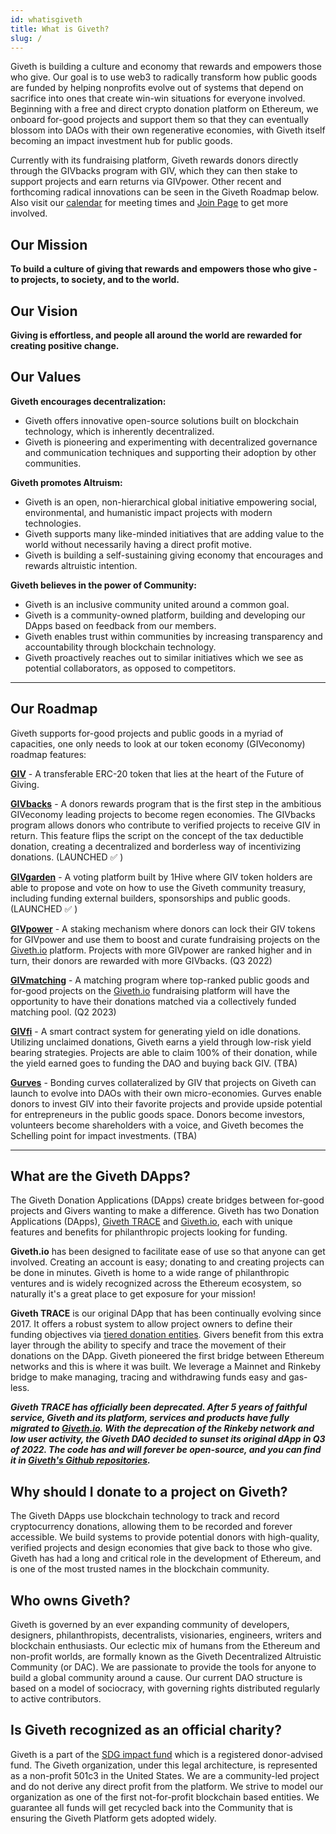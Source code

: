 ```yaml
---
id: whatisgiveth
title: What is Giveth?
slug: /
---
```



Giveth is building a culture and economy that rewards and empowers those who give. Our goal is to use web3 to radically transform how public goods are funded by helping nonprofits evolve out of systems that depend on sacrifice into ones that create win-win situations for everyone involved. Beginning with a free and direct crypto donation platform on Ethereum, we onboard for-good projects and support them so that they can eventually blossom into DAOs with their own regenerative economies, with Giveth itself becoming an impact investment hub for public goods.

Currently with its fundraising platform, Giveth rewards donors directly through the GIVbacks program with GIV, which they can then stake to support projects and earn returns via GIVpower. Other recent and forthcoming radical innovations can be seen in the Giveth Roadmap below. Also visit our [calendar](https://calendar.google.com/calendar/u/1?cid=Z2l2ZXRoZG90aW9AZ21haWwuY29t) for meeting times and [Join Page](https://giveth.io/join) to get more involved.

## **Our Mission**
**To build a culture of giving that rewards and empowers those who give - to projects, to society, and to the world.**

## **Our Vision**

**Giving is effortless, and people all around the world are rewarded for creating positive change.**

## **Our Values**

**Giveth encourages decentralization:**

- Giveth offers innovative open-source solutions built on blockchain technology, which is inherently decentralized.
- Giveth is pioneering and experimenting with decentralized governance and communication techniques and supporting their adoption by other communities.

**Giveth promotes Altruism:**

- Giveth is an open, non-hierarchical global initiative empowering social, environmental, and humanistic impact projects with modern technologies.
- Giveth supports many like-minded initiatives that are adding value to the world without necessarily having a direct profit motive.
- Giveth is building a self-sustaining giving economy that encourages and rewards altruistic intention.

**Giveth believes in the power of Community:**

- Giveth is an inclusive community united around a common goal.
- Giveth is a community-owned platform, building and developing our DApps based on feedback from our members.
- Giveth enables trust within communities by increasing transparency and accountability through blockchain technology.
- Giveth proactively reaches out to similar initiatives which we see as potential collaborators, as opposed to competitors.

---
## **Our Roadmap**
Giveth supports for-good projects and public goods in a myriad of capacities, one only needs to look at our token economy (GIVeconomy) roadmap features:

**[GIV](https://docs.giveth.io/whatisgiveth/givtoken/)** - A transferable ERC-20 token that lies at the heart of the Future of Giving.

**[GIVbacks](https://giveth.io/givbacks)** - A donors rewards program that is the first step in the ambitious GIVeconomy leading projects to become regen economies. The GIVbacks program allows donors who contribute to verified projects to receive GIV in return. This feature flips the script on the concept of the tax deductible donation, creating a decentralized and borderless way of incentivizing donations. (LAUNCHED ✅ )

**[GIVgarden](https://gardens.1hive.org/#/xdai/garden/0xb25f0ee2d26461e2b5b3d3ddafe197a0da677b98)** - A voting platform built by 1Hive where GIV token holders are able to propose and vote on how to use the Giveth community treasury, including funding external builders, sponsorships and public goods. (LAUNCHED ✅ )

**[GIVpower](https://docs.giveth.io/giveconomy/givpower)** - A staking mechanism where donors can lock their GIV tokens for GIVpower and use them to boost and curate fundraising projects on the [Giveth.io](http://giveth.io) platform. Projects with more GIVpower are ranked higher and in turn, their donors are rewarded with more GIVbacks. (Q3 2022)

**[GIVmatching](https://docs.giveth.io/givethMatchingPool)** - A matching program where top-ranked public goods and for-good projects on the [Giveth.io](http://giveth.io) fundraising platform will have the opportunity to have their donations matched via a collectively funded matching pool. (Q2 2023)

**[GIVfi](https://docs.giveth.io/giveconomy/#givfi)** - A smart contract system for generating yield on idle donations. Utilizing unclaimed donations, Giveth earns a yield through low-risk yield bearing strategies. Projects are able to claim 100% of their donation, while the yield earned goes to funding the DAO and buying back GIV. (TBA)

**[Gurves](https://docs.giveth.io/giveconomy/#gurves)** - Bonding curves collateralized by GIV that projects on Giveth can launch to evolve into DAOs with their own micro-economies. Gurves enable donors to invest GIV into their favorite projects and provide upside potential for entrepreneurs in the public goods space. Donors become investors, volunteers become shareholders with a voice, and Giveth becomes the Schelling point for impact investments. (TBA)

---

## **What are the Giveth DApps?**

The Giveth Donation Applications (DApps) create bridges between for-good projects and Givers wanting to make a difference. Giveth has two Donation Applications (DApps), [Giveth TRACE](http://trace.giveth.io/) and [Giveth.io](http://giveth.io/), each with unique features and benefits for philanthropic projects looking for funding.

**Giveth.io** has been designed to facilitate ease of use so that anyone can get involved. Creating an account is easy; donating to and creating projects can be done in minutes. Giveth is home to a wide range of philanthropic ventures and is widely recognized across the Ethereum ecosystem, so naturally it's a great place to get exposure for your mission!

**Giveth TRACE** is our original DApp that has been continually evolving since 2017. It offers a robust system to allow project owners to define their funding objectives via [tiered donation entities](../dapps/entitiesAndRoles). Givers benefit from this extra layer through the ability to specify and trace the movement of their donations on the DApp. Giveth pioneered the first bridge between Ethereum networks and this is where it was built. We leverage a Mainnet and Rinkeby bridge to make managing, tracing and withdrawing funds easy and gas-less.

**_Giveth TRACE has officially been deprecated. After 5 years of faithful service, Giveth and its platform, services and products have fully migrated to [Giveth.io](https://giveth.io). With the deprecation of the Rinkeby network and low user activity, the Giveth DAO decided to sunset its original dApp in Q3 of 2022. The code has and will forever be open-source, and you can find it in [Giveth's Github repositories](https://github.com/Giveth)._**

## **Why should I donate to a project on Giveth?**

The Giveth DApps use blockchain technology to track and record cryptocurrency donations, allowing them to be recorded and forever accessible. We build systems to provide potential donors with high-quality, verified projects and design economies that give back to those who give. Giveth has had a long and critical role in the development of Ethereum, and is one of the most trusted names in the blockchain community.

## **Who owns Giveth?**

Giveth is governed by an ever expanding community of developers, designers, philanthropists, decentralists, visionaries, engineers, writers and blockchain enthusiasts. Our eclectic mix of humans from the Ethereum and non-profit worlds, are formally known as the Giveth Decentralized Altruistic Community (or DAC). We are passionate to provide the tools for anyone to build a global community around a cause. Our current DAO structure is based on a model of sociocracy, with governing rights distributed regularly to active contributors.

## **Is Giveth recognized as an official charity?**

Giveth is a part of the [SDG impact fund](https://www.sdgimpactfund.org/) which is a registered donor-advised fund. The Giveth organization, under this legal architecture, is represented as a non-profit 501c3 in the United States. We are a community-led project and do not derive any direct profit from the platform. We strive to model our organization as one of the first not-for-profit blockchain based entities. We guarantee all funds will get recycled back into the Community that is ensuring the Giveth Platform gets adopted widely. 

